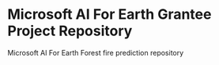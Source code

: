 # Microsoft AI For Earth Grantee Project Repository
Microsoft AI For Earth Forest fire prediction repository
